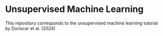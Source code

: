 # Unsupervised Machine Learning
 This repository corresponds to the unsupervised machine learning tutorial by Doriscar et al. (2024) 
